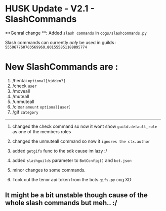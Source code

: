 # HUSK Update - V2.1  - SlashCommands
**Genral change **: Added `slash commands` in `cogs/slashcommands.py`

Slash commands can currently *only* be used in guilds : `555067760703569960,801555851188895774`

# New SlashCommands are :

1. /hentai `optional[hidden?]`
2. /check `user`
3. /moveall
4. /muteall
5. /unmuteall
6. /clear `amount` `optional[user]`
7. /gif `category`
--------------

1. changed the check command so now it wont show `guild.default_role` as one of the members roles

2. changed the unmuteall command so now it `ignores the ctx.author`

3. added `getgifs` func to the sdk cause im lazy :/

4. added `slashguilds` parameter to `BotConfig()` and `bot.json`

5. minor changes to some commands.

6. Took out the tenor api token from the bots `gifs.py` cog XD


It might be a bit unstable though cause of the whole slash commands but meh.. :/
-----------
